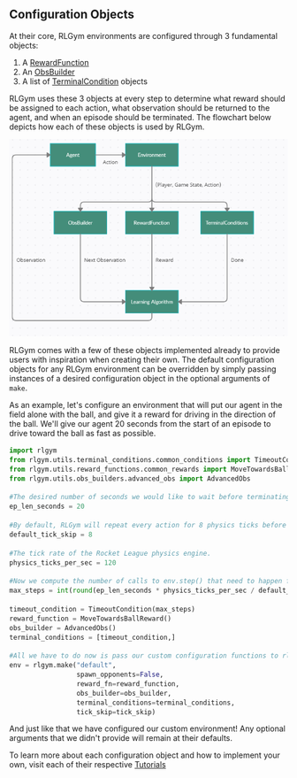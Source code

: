 ## Configuration Objects
At their core, RLGym environments are configured through 3 fundamental objects:
1. A [RewardFunction](https://rlgym.github.io/docs-page.html#reward-functions)
2. An [ObsBuilder](https://rlgym.github.io/docs-page.html#observation-builders)
3. A list of [TerminalCondition](https://rlgym.github.io/docs-page.html#terminal-conditions) objects

RLGym uses these 3 objects at every step to determine what reward should be assigned to each action, what observation should be returned to the agent, and when an episode should be terminated.
The flowchart below depicts how each of these objects is used by RLGym.

![A flowchart of RLGym](../../assets/images/rlgym_environment_flowchart.png)

RLGym comes with a few of these objects implemented already to provide users with inspiration when creating their own. The default configuration objects for any RLGym environment can
be overridden by simply passing instances of a desired configuration object in the optional arguments of `make`. 

As an example, let's configure an environment that will put our agent in the field alone with the ball, and give it a reward for driving in the direction of the ball.
We'll give our agent 20 seconds from the start of an episode to drive toward the ball as fast as possible.
```python
import rlgym
from rlgym.utils.terminal_conditions.common_conditions import TimeoutCondition
from rlgym.utils.reward_functions.common_rewards import MoveTowardsBallReward
from rlgym.utils.obs_builders.advanced_obs import AdvancedObs

#The desired number of seconds we would like to wait before terminating an episode.
ep_len_seconds = 20

#By default, RLGym will repeat every action for 8 physics ticks before waiting for a new action from our agent.
default_tick_skip = 8

#The tick rate of the Rocket League physics engine.
physics_ticks_per_sec = 120

#Now we compute the number of calls to env.step() that need to happen for our desired amount of time to pass.
max_steps = int(round(ep_len_seconds * physics_ticks_per_sec / default_tick_skip))

timeout_condition = TimeoutCondition(max_steps)
reward_function = MoveTowardsBallReward()
obs_builder = AdvancedObs()
terminal_conditions = [timeout_condition,]

#All we have to do now is pass our custom configuration functions to rlgym!
env = rlgym.make("default",
                 spawn_opponents=False,
                 reward_fn=reward_function,
                 obs_builder=obs_builder,
                 terminal_conditions=terminal_conditions, 
                 tick_skip=tick_skip)
```
And just like that we have configured our custom environment! Any optional arguments that we didn't provide will remain at their defaults.

To learn more about each configuration object and how to implement your own, visit each of their respective [Tutorials](https://rlgym.github.io/docs-page.html#section-3)
